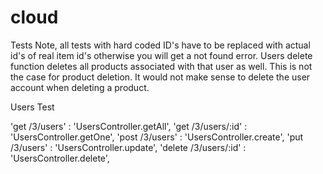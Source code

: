 # cloud

Tests
Note, all tests with hard coded ID's have to be replaced with actual id's of real item id's
otherwise you will get a not found error.
Users delete function deletes all products associated with that user as well. This is not the
case for product deletion. It would not make sense to delete the user account when deleting a product.

Users Test

'get /3/users'                        : 'UsersController.getAll',
'get /3/users/:id'                    : 'UsersController.getOne',
'post /3/users'                       : 'UsersController.create',
'put /3/users'                        : 'UsersController.update',
'delete /3/users/:id'                 : 'UsersController.delete',
